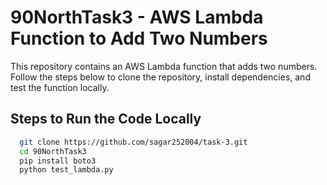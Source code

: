 # 90NorthTask3 - AWS Lambda Function to Add Two Numbers

This repository contains an AWS Lambda function that adds two numbers. Follow the steps below to clone the repository, install dependencies, and test the function locally.

## Steps to Run the Code Locally

```bash
  git clone https://github.com/sagar252004/task-3.git
  cd 90NorthTask3
  pip install boto3
  python test_lambda.py
